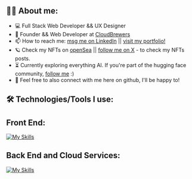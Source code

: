 
## 👩‍💻  About me:

- 💻 Full Stack Web Developer && UX Designer</a>
- 🚀 Founder && Web Developer at <a href="https://www.cloudbrewers.com/">CloudBrewers</a>
- 📫 How to reach me: <a href="https://www.linkedin.com/in/carolaine-bonk/">msg me on LinkedIn</a> || <a href="https://www.carolbonk.com/">visit my portfolio!</a>
- 🪐 Check my NFTs on <a href="https://www.opensea.io/bonkerxz"> openSea</a> || <a href="https://x.com/bonkerxz">follow me on X</a> - to check my NFTs posts.
- ⏳ Currently exploring everything AI. If you're part of the hugging face community, <a href="https://huggingface.co/CarolBonk">follow me</a> :)
- 🧸 Feel free to also connect with me here on github, I'll be happy to!



## 🛠️ Technologies/Tools I use:

## Front End: 
[![My Skills](https://skillicons.dev/icons?i=figma,html,css,sass,bootstrap,nextjs,threejs,vscode,js,react,dart,flutter,wordpress)](https://skillicons.dev)


## Back End and Cloud Services: 
[![My Skills](https://skillicons.dev/icons?i=npm,babel,nodejs,nestjs,express,mysql,mongodb,postman,jest,heroku,netlify,vercel)](https://skillicons.dev)
